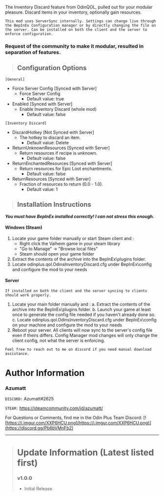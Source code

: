 ﻿The Inventory Discard feature from OdinQOL, pulled out for your modular pleasure. Discard items in your inventory, optionally gain resources.


`This mod uses ServerSync internally. Settings can change live through the BepInEx Configuration manager or by directly changing the file on the server. Can be installed on both the client and the server to enforce configuration.`


### Request of the community to make it modular, resulted in separation of features.


> ## Configuration Options
`[General]`

* Force Server Config [Synced with Server]
    * Force Server Config
        * Default value: true
* Enabled  [Synced with Server]
    * Enable Inventory Discard (whole mod)
        * Default value: false

 `[Inventory Discard]`
* DiscardHotkey [Not Synced with Server]
    * The hotkey to discard an item.
        * Default value: Delete
* ReturnUnknownResources [Synced with Server]
    * Return resources if recipe is unknown.
        * Default value: false
* ReturnEnchantedResources [Synced with Server]
    * Return resources for Epic Loot enchantments.
        * Default value: false
* ReturnResources [Synced with Server]
    * Fraction of resources to return (0.0 - 1.0).
        * Default value: 1

> ## Installation Instructions
***You must have BepInEx installed correctly! I can not stress this enough.***

#### Windows (Steam)
1. Locate your game folder manually or start Steam client and :
    * Right click the Valheim game in your steam library
    * "Go to Manage" -> "Browse local files"
    * Steam should open your game folder
2. Extract the contents of the archive into the BepInEx\plugins folder.
3. Locate odinplus.qol.OdinsInventoryDiscard.cfg under BepInEx\config and configure the mod to your needs

#### Server

`If installed on both the client and the server syncing to clients should work properly.`
1. Locate your main folder manually and :
   a. Extract the contents of the archive into the BepInEx\plugins folder.
   b. Launch your game at least once to generate the config file needed if you haven't already done so.
   c. Locate odinplus.qol.OdinsInventoryDiscard.cfg under BepInEx\config on your machine and configure the mod to your needs
2. Reboot your server. All clients will now sync to the server's config file even if theirs differs. Config Manager mod changes will only change the client config, not what the server is enforcing.


`Feel free to reach out to me on discord if you need manual download assistance.`


# Author Information

### Azumatt

`DISCORD:` Azumatt#2625

`STEAM:` https://steamcommunity.com/id/azumatt/


For Questions or Comments, find me in the Odin Plus Team Discord:
[![https://i.imgur.com/XXP6HCU.png](https://i.imgur.com/XXP6HCU.png)](https://discord.gg/Pb6bVMnFb2)

***
> # Update Information (Latest listed first)
> ### v1.0.0
> - Initial Release